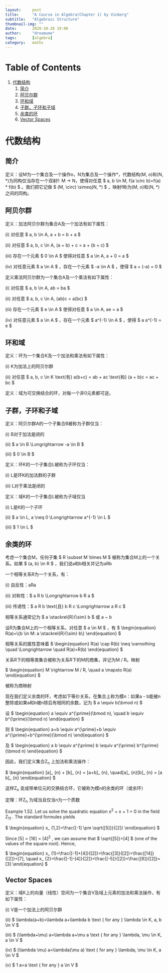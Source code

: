 ```yaml
---
layout:     post
title:      "A Course in Algebra(Chapter 1) by Vinberg"
subtitle:   "Algebraic Structure"
thumbnail-img: ""
date:       2020-10-28 19:00
author:     "dreamume"
tags: 		[algebra]
category:   maths
---
```

<head>
    <script src="https://cdn.mathjax.org/mathjax/latest/MathJax.js?config=TeX-AMS-MML_HTMLorMML" type="text/javascript"></script>
    <script type="text/x-mathjax-config">
        MathJax.Hub.Config({
            tex2jax: {
            skipTags: ['script', 'noscript', 'style', 'textarea', 'pre'],
            inlineMath: [['$','$']]
            }
        });
    </script>
</head>

# Table of Contents

1.  [代数结构](#org2500f14)
    1.  [简介](#org210ef2c)
    2.  [阿贝尔群](#orgc31e4b3)
    3.  [环和域](#orgc60734c)
    4.  [子群，子环和子域](#org19183fa)
    5.  [余类的环](#org5160204)
    6.  [Vector Spaces](#org97c8839)


<a id="org2500f14"></a>

# 代数结构


<a id="org210ef2c"></a>

## 简介

定义：设M为一个集合及一个操作o，N为集合及一个操作\*，代数结构(M, o)和(N, \*)为同构仅当存在一个双射f: M -> N，使得对任意 $ a, b \\in M, f(a \\circ b)=f(a) \* f(b) $ 。我们把它记做 $ (M, \\circ) \\simeq(N, *) $ ，映射f称为(M, o)和(N, \*)之间的同构。


<a id="orgc31e4b3"></a>

## 阿贝尔群

定义：加法阿贝尔群为集合A及一个加法有如下属性：

(i) 对任意 $ a, b \\in A, a + b = b + a $

(ii) 对任意 $ a, b, c \\in A, (a + b) + c = a + (b + c) $

(iii) 存在一个元素 $ 0 \\in A $ 使得对任意 $ a \\in A, a + 0 = a  $

(iv) 对任意元素 $ a \\in A $ ，存在一个元素 $ -a \\in A $ ，使得 $ a + (-a) = 0 $

定义乘法阿贝尔群为一个集合A及一个乘法有如下属性：

(i) 对任意 $ a, b \\in A, ab = ba $

(ii) 对任意 $ a, b, c \\in A, (ab)c = a(bc) $

(iii) 存在一个元素 $ e \\in A $ 使得对任意 $ a \\in A, ae = a  $

(iv) 对任意元素 $ a \\in A $ ，存在一个元素 $ a^{-1} \\in A $ ，使得 $ a a^{-1} = e $


<a id="orgc60734c"></a>

## 环和域

定义：环为一个集合K及一个加法和乘法有如下属性：

(i) K为加法上的阿贝尔群

(ii) 对任意 $ a, b, c \\in K \\text{有} a(b+c) = ab + ac \\text{和} (a + b)c = ac + bc $

定义：域为可交换结合的环，对每一个非0元素都可逆。


<a id="org19183fa"></a>

## 子群，子环和子域

定义：阿贝尔群A的一个子集合B被称为子群仅当：

(i) B对于加法是闭的

(ii) $ a \\in B \\Longrightarrow -a \\in B $

(iii) $ 0 \\in B $

定义：环K的一个子集合L被称为子环仅当：

(i) L是环K的加法群的子群

(ii) L对于乘法是闭的

定义：域K的一个子集合L被称为子域仅当

(i) L是K的一个子环

(ii) $ a \\in L, a \\neq 0 \Longrightarrow a^{-1} \\in L $

(iii) $ 1 \\in L $


<a id="org5160204"></a>

## 余类的环

考虑一个集合M，任何子集 $ R \\subset M \\times M $ 被称为集合M上的一个关系。如果 $ (a, b) \\in R $ ，我们说a和b相关并记为aRb

一个相等关系R为一个关系，有：

(i) 自反性：aRa

(ii) 对称性：$ a R b \\Longrightarrow b R a $

(iii) 传递性：$ a R b \\text{且} b R c \\Longrightarrow a R c $

相等关系通常记为 $ a \\stackrel{R}{\\sim} b $ 或 a ~ b

设R为集合M上的一个相等关系，对任意 $ a \\in M $ ，有 $ \\begin{equation} R(a)=\\{b \\in M: a \\stackrel{R}{\\sim} b\\} \\end{equation} $

相等关系的属性意味着 $ \\begin{equation} R(a) \\cap R(b) \\neq \\varnothing \\quad \\Longrightarrow \\quad R(a)=R(b) \\end{equation} $

关系R下的相等类集合被称为关系R下的M的商集，并记为M / R。映射

$ \\begin{equation} M \\rightarrow M / R, \\quad a \\mapsto R(a) \\end{equation} $

被称为商映射

现在我们定义余类的环，考虑如下等价关系，在集合上称为模n：如果a - b能被n整除或如果a和b被n除后有相同的余数，记为 $ a \\equiv b(\\bmod n) $

设 $ \\begin{equation} a \\equiv a^{\\prime}(\\bmod n), \\quad b \\equiv b^{\\prime}(\\bmod n) \\end{equation} $

则 $ \\begin{equation} a+b \\equiv a^{\\prime}+b \\equiv a^{\\prime}+b^{\\prime}(\\bmod n) \\end{equation} $

及 $ \\begin{equation} a b \\equiv a^{\\prime} b \\equiv a^{\\prime} b^{\\prime}(\\bmod n) \\end{equation} $

因此，我们定义集合Z<sub>n</sub> 上加法和乘法操作：

$ \\begin{equation} [a]_ {n} + [b]_ {n} = [a+b]_ {n}, \\quad[a]_ {n}[b]_ {n} = [a b]_ {n} \\end{equation} $

这样Z<sub>n</sub> 变成带单位元的交换结合环，它被称为模n的余类的环（或余环）

定理：环Z<sub>n</sub> 为域当且仅当n为一个质数

Example 1.52. Let us solve the quadratic equation x<sup>2</sup> + x + 1 = 0 in the field Z<sub>11</sub> . The standard formules yields

$ \\begin{equation} x_ {1,2}=\\frac{[-1] \\pm \\sqrt{[5]}}{[2]} \\end{equation} $

Since [5] = [16] = [4]<sup>2</sup> , we can assume that $ \\sqrt{[5]}=[4] $ (one of the values of the square root). Hence,

$ \\begin{equation} x_ {1}=\\frac{[-1]+[4]}{[2]}=\\frac{[3]}{[2]}=\\frac{[14]}{[2]}=[7], \\quad x_ {2}=\\frac{[-1]-[4]}{[2]}=\\frac{[-5]}{[2]}=\\frac{[6]}{[2]}=[3] \\end{equation} $


<a id="org97c8839"></a>

## Vector Spaces

定义：域K上的向量（线性）空间为一个集合V及域上元素的加法和乘法操作，有如下属性：

(i) V是一个加法上的阿贝尔群

(ii) $ \\lambda(a+b)=\\lambda a+\\lambda b \\text { for any } \\lambda \\in K, a, b \\in V $

(iii) $ (\\lambda+\\mu) a=\\lambda a+\\mu a \\text { for any } \\lambda, \\mu \\in K, a \\in V $

(iv) $ (\\lambda \\mu) a=\\lambda(\\mu a) \\text { for any } \\lambda, \\mu \\in K, a \\in V $

(v) $ 1 a=a \\text { for any } a \\in V $

